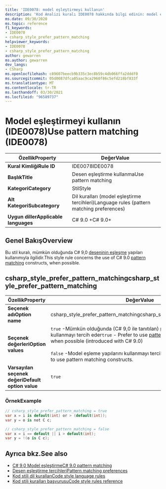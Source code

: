 ```yaml
---
title: 'IDE0078: model eşleştirmeyi kullanın'
description: 'Kod Analizi kuralı IDE0078 hakkında bilgi edinin: model eşleştirmeyi kullanma'
ms.date: 09/30/2020
ms.topic: reference
f1_keywords:
- IDE0078
- csharp_style_prefer_pattern_matching
helpviewer_keywords:
- IDE0078
- csharp_style_prefer_pattern_matching
author: gewarren
ms.author: gewarren
dev_langs:
- CSharp
ms.openlocfilehash: c89607beecb9b335c3ec8b59c4db066ffa2dddf0
ms.sourcegitcommit: 05d0087dfca85aac9ca2960f86c5efd218bf833f
ms.translationtype: MT
ms.contentlocale: tr-TR
ms.lasthandoff: 03/30/2021
ms.locfileid: "96589737"
---
```

# <a name="use-pattern-matching-ide0078"></a><span data-ttu-id="e9814-103">Model eşleştirmeyi kullanın (IDE0078)</span><span class="sxs-lookup"><span data-stu-id="e9814-103">Use pattern matching (IDE0078)</span></span>

|<span data-ttu-id="e9814-104">Özellik</span><span class="sxs-lookup"><span data-stu-id="e9814-104">Property</span></span>|<span data-ttu-id="e9814-105">Değer</span><span class="sxs-lookup"><span data-stu-id="e9814-105">Value</span></span>|
|-|-|
| <span data-ttu-id="e9814-106">**Kural Kimliği**</span><span class="sxs-lookup"><span data-stu-id="e9814-106">**Rule ID**</span></span> | <span data-ttu-id="e9814-107">IDE0078</span><span class="sxs-lookup"><span data-stu-id="e9814-107">IDE0078</span></span> |
| <span data-ttu-id="e9814-108">**Başlık**</span><span class="sxs-lookup"><span data-stu-id="e9814-108">**Title**</span></span> | <span data-ttu-id="e9814-109">Desen eşleştirme kullanma</span><span class="sxs-lookup"><span data-stu-id="e9814-109">Use pattern matching</span></span> |
| <span data-ttu-id="e9814-110">**Kategori**</span><span class="sxs-lookup"><span data-stu-id="e9814-110">**Category**</span></span> | <span data-ttu-id="e9814-111">Stil</span><span class="sxs-lookup"><span data-stu-id="e9814-111">Style</span></span> |
| <span data-ttu-id="e9814-112">**Alt Kategori**</span><span class="sxs-lookup"><span data-stu-id="e9814-112">**Subcategory**</span></span> | <span data-ttu-id="e9814-113">Dil kuralları (model eşleştirme tercihleri)</span><span class="sxs-lookup"><span data-stu-id="e9814-113">Language rules (pattern matching preferences)</span></span> |
| <span data-ttu-id="e9814-114">**Uygun diller**</span><span class="sxs-lookup"><span data-stu-id="e9814-114">**Applicable languages**</span></span> | <span data-ttu-id="e9814-115">C# 9.0 +</span><span class="sxs-lookup"><span data-stu-id="e9814-115">C# 9.0+</span></span> |

## <a name="overview"></a><span data-ttu-id="e9814-116">Genel Bakış</span><span class="sxs-lookup"><span data-stu-id="e9814-116">Overview</span></span>

<span data-ttu-id="e9814-117">Bu stil kuralı, mümkün olduğunda C# 9,0 [deseninin eşleşme](../../../csharp/whats-new/csharp-9.md#pattern-matching-enhancements) yapıları kullanımıyla ilgilidir.</span><span class="sxs-lookup"><span data-stu-id="e9814-117">This style rule concerns the use of C# 9.0 [pattern matching](../../../csharp/whats-new/csharp-9.md#pattern-matching-enhancements) constructs, when possible.</span></span>

## <a name="csharp_style_prefer_pattern_matching"></a><span data-ttu-id="e9814-118">csharp_style_prefer_pattern_matching</span><span class="sxs-lookup"><span data-stu-id="e9814-118">csharp_style_prefer_pattern_matching</span></span>

|<span data-ttu-id="e9814-119">Özellik</span><span class="sxs-lookup"><span data-stu-id="e9814-119">Property</span></span>|<span data-ttu-id="e9814-120">Değer</span><span class="sxs-lookup"><span data-stu-id="e9814-120">Value</span></span>|
|-|-|
| <span data-ttu-id="e9814-121">**Seçenek adı**</span><span class="sxs-lookup"><span data-stu-id="e9814-121">**Option name**</span></span> | <span data-ttu-id="e9814-122">csharp_style_prefer_pattern_matching</span><span class="sxs-lookup"><span data-stu-id="e9814-122">csharp_style_prefer_pattern_matching</span></span> |
| <span data-ttu-id="e9814-123">**Seçenek değerleri**</span><span class="sxs-lookup"><span data-stu-id="e9814-123">**Option values**</span></span> | <span data-ttu-id="e9814-124">`true` -Mümkün olduğunda (C# 9,0 ile tanıtılan) [model eşleme](../../../csharp/whats-new/csharp-9.md#pattern-matching-enhancements) yapılarını kullanmayı tercih eder</span><span class="sxs-lookup"><span data-stu-id="e9814-124">`true` - Prefer to use [pattern matching](../../../csharp/whats-new/csharp-9.md#pattern-matching-enhancements) constructs, when possible (introduced with C# 9.0)</span></span><br /><br /><span data-ttu-id="e9814-125">`false` -Model eşleme yapılarını kullanmayı tercih etme.</span><span class="sxs-lookup"><span data-stu-id="e9814-125">`false` - Do not prefer to use pattern matching constructs.</span></span> |
| <span data-ttu-id="e9814-126">**Varsayılan seçenek değeri**</span><span class="sxs-lookup"><span data-stu-id="e9814-126">**Default option value**</span></span> | `true` |

### <a name="example"></a><span data-ttu-id="e9814-127">Örnek</span><span class="sxs-lookup"><span data-stu-id="e9814-127">Example</span></span>

```csharp
// csharp_style_prefer_pattern_matching = true
var x = i is default(int) or > (default(int));
var y = o is not C c;

// csharp_style_prefer_pattern_matching = false
var x = i == default || i > default(int);
var y = !(o is C c);
```

## <a name="see-also"></a><span data-ttu-id="e9814-128">Ayrıca bkz.</span><span class="sxs-lookup"><span data-stu-id="e9814-128">See also</span></span>

- [<span data-ttu-id="e9814-129">C# 9,0 Model eşleştirme</span><span class="sxs-lookup"><span data-stu-id="e9814-129">C# 9.0 pattern matching</span></span>](../../../csharp/whats-new/csharp-9.md#pattern-matching-enhancements)
- [<span data-ttu-id="e9814-130">Desen eşleştirme tercihleri</span><span class="sxs-lookup"><span data-stu-id="e9814-130">Pattern matching preferences</span></span>](pattern-matching-preferences.md)
- [<span data-ttu-id="e9814-131">Kod stili dil kuralları</span><span class="sxs-lookup"><span data-stu-id="e9814-131">Code style language rules</span></span>](language-rules.md)
- [<span data-ttu-id="e9814-132">Kod stili kuralları başvurusu</span><span class="sxs-lookup"><span data-stu-id="e9814-132">Code style rules reference</span></span>](index.md)

